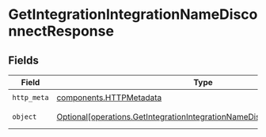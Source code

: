 # GetIntegrationIntegrationNameDisconnectResponse


## Fields

| Field                                                                                                                                                      | Type                                                                                                                                                       | Required                                                                                                                                                   | Description                                                                                                                                                |
| ---------------------------------------------------------------------------------------------------------------------------------------------------------- | ---------------------------------------------------------------------------------------------------------------------------------------------------------- | ---------------------------------------------------------------------------------------------------------------------------------------------------------- | ---------------------------------------------------------------------------------------------------------------------------------------------------------- |
| `http_meta`                                                                                                                                                | [components.HTTPMetadata](../../models/components/httpmetadata.md)                                                                                         | :heavy_check_mark:                                                                                                                                         | N/A                                                                                                                                                        |
| `object`                                                                                                                                                   | [Optional[operations.GetIntegrationIntegrationNameDisconnectResponseBody]](../../models/operations/getintegrationintegrationnamedisconnectresponsebody.md) | :heavy_minus_sign:                                                                                                                                         | Successful response                                                                                                                                        |